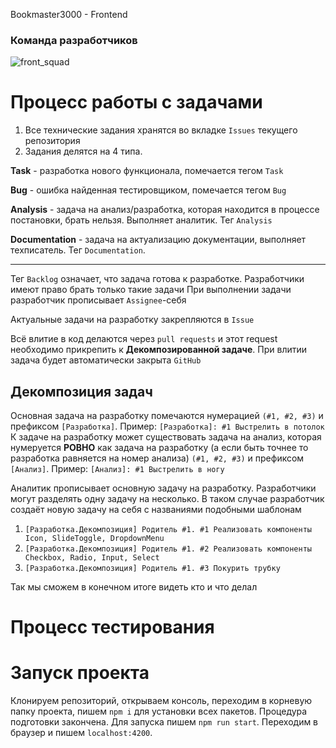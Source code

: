 Bookmaster3000 - Frontend

### Команда разработчиков
![front_squad](https://github.com/aliasstudio/bookmaster-front/assets/63116956/50ccaa83-58a3-4701-95e4-15d2b0970ce4)

# Процесс работы с задачами

1) Все технические задания хранятся во вкладке `Issues` текущего репозитория
2) Задания делятся на 4 типа.

**Task** - разработка нового функционала, помечается тегом `Task`

**Bug** - ошибка найденная тестировщиком, помечается тегом `Bug`

**Analysis** - задача на анализ/разработка, которая находится в процессе постановки, брать нельзя. Выполняет аналитик. Тег `Analysis`

**Documentation** - задача на актуализацию документации, выполняет техписатель. Тег `Documentation`.

---

Тег `Backlog` означает, что задача готова к разработке. Разработчики имеют право брать только такие задачи
При выполнении задачи разработчик прописывает `Assignee`-себя

Актуальные задачи на разработку закрепляются в `Issue`

Всё влитие в код делаются через `pull requests` и этот request необходимо прикрепить к **Декомпозированной задаче**. При влитии задача будет автоматически закрыта `GitHub`

## Декомпозиция задач

Основная задача на разработку помечаются нумерацией `(#1, #2, #3)` и префиксом `[Разработка]`. Пример: `[Разработка]: #1 Выстрелить в потолок`
К задаче на разработку может существовать задача на анализ, которая нумеруется **РОВНО** как задача на разработку (а если быть точнее то разработка равняется на номер анализа) `(#1, #2, #3)` и префиксом `[Анализ]`. Пример: `[Анализ]: #1 Выстрелить в ногу`

Аналитик прописывает основную задачу на разработку. Разработчики могут разделять одну задачу на несколько. В таком случае разработчик создаёт новую задачу на себя с названиями подобными шаблонам
1) `[Разработка.Декомпозиция] Родитель #1. #1 Реализовать компоненты Icon, SlideToggle, DropdownMenu`
2) `[Разработка.Декомпозиция] Родитель #1. #2 Реализовать компоненты Checkbox, Radio, Input, Select`
3) `[Разработка.Декомпозиция] Родитель #1. #3 Покурить трубку`

Так мы сможем в конечном итоге видеть кто и что делал

# Процесс тестирования

# Запуск проекта

Клонируем репозиторий, открываем консоль, переходим в корневую папку проекта, пишем `npm i` для установки всех пакетов. Процедура подготовки закончена. Для запуска пишем `npm run start`. Переходим в браузер и пишем `localhost:4200`.

